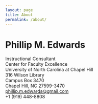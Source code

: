 ```yaml
---
layout: page
title: About
permalink: /about/
---
```


# Phillip M. Edwards  
Instructional Consultant  
Center for Faculty Excellence  
University of North Carolina at Chapel Hill  
316 Wilson Library  
Campus Box 3470  
Chapel Hill, NC 27599-3470  
phillip.m.edwards@gmail.com  
+1 (919) 448-8808  
